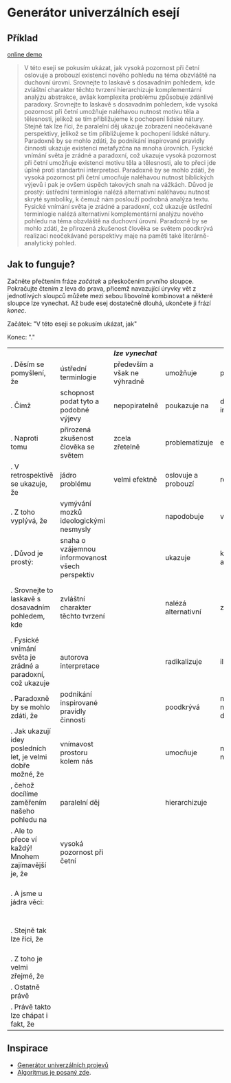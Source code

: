 # Generátor univerzálních esejí

## Příklad

[online demo](https://nesati.github.io/moonstone)

> V této eseji se pokusím ukázat, jak vysoká pozornost při četní oslovuje a probouzí existenci nového pohledu na téma obzvláště na duchovní úrovni. Srovnejte to laskavě s dosavadním pohledem, kde zvláštní charakter těchto tvrzení hierarchizuje komplementární analýzu abstrakce, avšak komplexita problému způsobuje zdánlivé paradoxy. Srovnejte to laskavě s dosavadním pohledem, kde vysoká pozornost při četní umožňuje naléhavou nutnost motivu těla a tělesnosti, jelikož se tím přibližujeme k pochopení lidské nátury. Stejně tak lze říci, že paralelní děj ukazuje zobrazení neočekávané perspektivy, jelikož se tím přibližujeme k pochopení lidské nátury. Paradoxně by se mohlo zdáti, že podnikání inspirované pravidly činnosti ukazuje existenci metafyzčna na mnoha úrovních. Fysické vnímání světa je zrádné a paradoxní, což ukazuje vysoká pozornost při četní umožňuje existenci motivu těla a tělesnosti, ale to přeci jde úplně proti standartní interpretaci. Paradoxně by se mohlo zdáti, že vysoká pozornost při četní umocňuje naléhavou nutnost biblických výjevů i pak je ovšem úspěch takových snah na vážkách. Důvod je prostý: ústřední terminlogie nalézá alternativní naléhavou nutnost skryté symboliky, k čemuž nám poslouží podrobná analýza textu. Fysické vnímání světa je zrádné a paradoxní, což ukazuje ústřední terminlogie nalézá alternativní komplementární analýzu nového pohledu na téma obzvláště na duchovní úrovni. Paradoxně by se mohlo zdáti, že přirozená zkušenost člověka se světem poodkrývá realizaci neočekávané perspektivy maje na paměti také literárně-analytický pohled.

## Jak to funguje?
Začněte přečtením fráze *začátek* a přeskočením prvního sloupce. Pokračujte čtením z leva do prava, přicemž navazující úryvky vět z jednotlivých sloupců můžete mezi sebou libovolně kombinovat a některé sloupce lze vynechat. Až bude esej dostatečně dlouhá, ukončete ji frází *konec*. 

 Začátek: "V této eseji se pokusím ukázat, jak"

Konec: "."
<table>
<tr><td></td><td></td><td><i><b>lze vynechat</b></i></td><td></td><td></td><td></td><td></td></tr>
<tr><td>. Děsím se pomyšlení, že</td><td> ústřední terminlogie</td><td> především a však ne výhradně</td><td> umožňuje</td><td> pochopení</td><td> skryté symboliky</td><td> obzvláště na duchovní úrovni</td></tr>
<tr><td>. Čímž</td><td> schopnost podat tyto a podobné výjevy</td><td> nepopiratelně</td><td> poukazuje na</td><td> důkladnou interpretaci</td><td> důsledku tohoto zjištění</td><td>, a to především v matematizujícím pojetí</td></tr>
<tr><td>. Naproti tomu</td><td> přirozená zkušenost člověka se světem</td><td> zcela zřetelně</td><td> problematizuje</td><td> existenci</td><td> neočekávané perspektivy</td><td> nezapomínaje na možné následky pro společnost</td></tr>
<tr><td>. V retrospektivě se ukazuje, že</td><td> jádro problému</td><td> velmi efektně</td><td> oslovuje a probouzí</td><td> realizaci</td><td> biblických výjevů</td><td>, k čemuž nám poslouží podrobná analýza textu</td></tr>
<tr><td>. Z toho vyplývá, že</td><td> vymývání mozků ideologickými nesmysly</td><td></td><td> napodobuje</td><td> využití</td><td> povrchních témat</td><td> neboť toho nelze dosáhnou jinak</td></tr>
<tr><td>. Důvod je prostý:</td><td> snaha o vzájemnou informovanost všech perspektiv</td><td></td><td> ukazuje</td><td> komplementární analýzu</td><td> obou textů</td><td>, jelikož se tím přibližujeme k pochopení lidské nátury</td></tr>
<tr><td>. Srovnejte to laskavě s dosavadním pohledem, kde</td><td> zvláštní charakter těchto tvrzení</td><td></td><td> nalézá alternativní</td><td> zobrazení</td><td> děje</td><td>, avšak komplexita problému způsobuje zdánlivé paradoxy</td></tr>
<tr><td>. Fysické vnímání světa je zrádné a paradoxní, což ukazuje</td><td> autorova interpretace</td><td></td><td> radikalizuje</td><td> iluzornost</td><td> struktury</td><td>, neboť nezbývá jiného východiska</td></tr>
<tr><td>. Paradoxně by se mohlo zdáti, že</td><td> podnikání inspirované pravidly činnosti</td><td></td><td> poodkrývá</td><td> novou a zcela neočekávanou dekonstrukci</td><td> rámce</td><td> na mnoha úrovních</td></tr>
<tr><td>. Jak ukazují idey posledních let, je velmi dobře možné, že</td><td> vnímavost prostoru kolem nás</td><td></td><td> umocňuje</td><td> naléhavou nutnost</td><td> abstrakce</td><td>, ale to přeci jde úplně proti standartní interpretaci</td></tr>
<tr><td>, čehož docílíme zaměřením našeho pohledu na</td><td> paralelní děj</td><td></td><td> hierarchizuje</td><td></td><td> motivu těla a tělesnosti</td><td> z čehož vyplývá, že se jedná o komplexní tématiku</td></tr>
<tr><td>. Ale to přece ví každý! Mnohem zajímavější je, že</td><td> vysoká pozornost při četní</td><td></td><td></td><td></td><td> motivu tance smrti</td><td> maje na paměti také literárně-analytický pohled</td></tr>
<tr><td>. A jsme u jádra věci: </td><td></td><td></td><td></td><td></td><td> nového pohledu na téma</td><td> a žádají si proto přehodnocení starých konceptů</td></tr>
<tr><td>. Stejně tak lze říci, že</td><td></td><td></td><td></td><td></td><td> metafyzčna</td><td> i pak je ovšem úspěch takových snah na vážkách</td></tr>
<tr><td>. Z toho je velmi zřejmé, že</td><td></td><td></td><td></td><td></td><td> kritérií racionality</td><td></td></tr>
<tr><td>. Ostatně právě</td><td></td><td></td><td></td><td></td><td> genia loci</td><td></td></tr>
<tr><td>. Právě takto lze chápat i fakt, že</td><td></td><td></td><td></td><td></td><td></td><td></td></tr>
</table>

## Inspirace
- [Generátor univerzálních projevů](http://www.kyblsoft.cz/projevy)
- [Algoritmus je posaný zde](https://www.fce.vutbr.cz/aiu/vojkuvka.m/6u4/cviceni06.htm).
